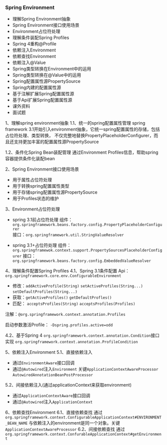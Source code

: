### Spring Environment
- 理解Spring Environment抽象
- Spring Environment接口使用场景
- Environment占位符处理
- 理解条件装配Spring Profiles
- Spring 4重构@Profile
- 依赖注入Environment
- 依赖查找Environment
- 依赖注入@Value
- Spring类型转换在Environment中的运用
- Spring类型转换在@Value中的运用
- Spring配置属性源PropertySource
- Spring内建的配置属性源
- 基于注解扩展Spring配置属性源
- 基于Api扩展Spring配置属性源
- 课外资料
- 面试题

1、理解spring environment抽象
1.1、统一的spring配置属性管理
spring framework 3.1开始引入environment抽象，它统一spring配置属性的存储，包括占位符处理、类型转换，
不仅完整地替换PropertyPlaceholderConfigurer，而且还支持更加丰富的配置属性源PropertySource

1.2、条件化Spring Bean装配管理
通过Environment Profiles信息，帮助spring容器提供条件化装配bean

2、Spring Environment接口使用场景
- 用于属性占位符处理
- 用于转换spring配置属性类型
- 用于存储spring配置属性源PropertySource
- 用于Profiles状态的维护

3、Environment占位符处理
- spring 3.1前占位符处理
  组件：`org.springframework.beans.factory.config.PropertyPlaceholderConfigurer`   
  接口：`org.springframework.util.StringValueResolver`

- spring 3.1+占位符处理
  组件：`org.springframewok.context.support.PropertySourcesPlaceholderConfigurer`
  接口：`org.springframework.beans.factory.config.EmbeddedValueResolver`

4、理解条件配置Spring Profiles
4.1、Spring 3.1条件配置
Api：`org.springframework.core.env.ConfigurableEnvironment`
- 修改：`addActiveProfile(String)` `setActiveProfiles(String...)` `setDefaultProfiles(String...)`
- 获取：`getActiveProfiles()` `getDefaultProfles()`
- 匹配： `acceptsProfiles(String)` `acceptsProfiles(Profiles)`

注解：`@org.springframework.context.annotation.Profiles`

启动参数激活Profile： `-Dspring.profiles.active=odd`

4.2、基于Spring 4 `org.springframework.context.annotation.Condition`接口实现
`org.springframework.context.annotation.ProfileCondition`

5、依赖注入Environment
5.1、直接依赖注入
- 通过`EnvironmentAware`接口回调
- 通过`@Autowired`注入`Environment`
  关键`ApplicationContextAwareProcessor` `AutowiredAnnotationBeanPostProcessor`

5.2、间接依赖注入(通过applicationContext来获取environment)
- 通过`ApplicationContextAware`接口回调
- 通过`@Autowired`注入`ApplicationContext`

6、依赖查找Environment
6.1、直接依赖查找
通过`org.springframework.context.ConfigurableApplicationContext#ENVIRONMENT_BEAN_NAME`
与依赖注入的environment是同一个对象。关键`ApplicationContextAwareProcessor`
6.2、间接依赖查找
通过`org.springframework.context.ConfurableApplicationContext#getEnvironment`
